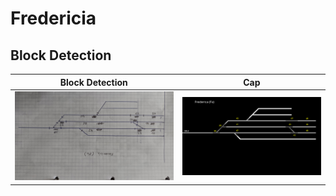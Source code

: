 # Fredericia

## Block Detection

|Block Detection|Cap|
|:---:|:---:|
|![20240303_141540a.jpg](./20240303_141540a.jpg)|![20240303_141540.jpg](../Frederica.svg)|



